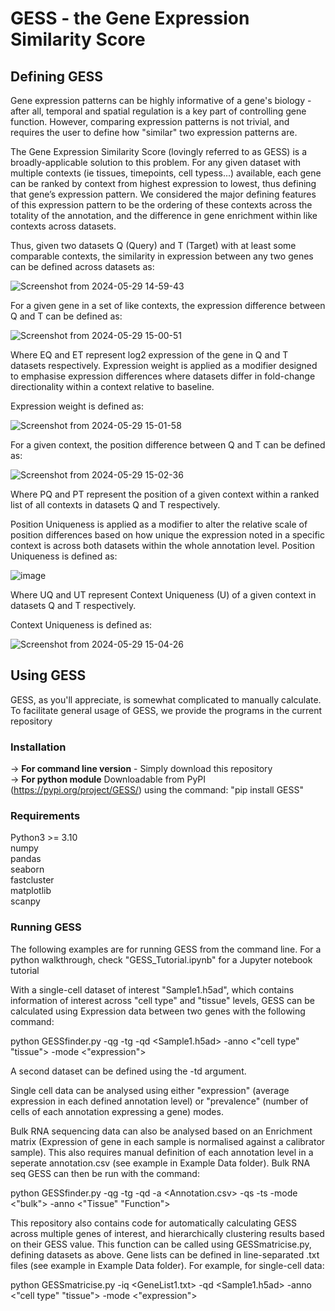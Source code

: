 # GESS - the Gene Expression Similarity Score

## Defining GESS

Gene expression patterns can be highly informative of a gene's biology - after all, temporal and spatial regulation is a key part of controlling gene function. However, comparing expression patterns is not trivial, and requires the user to define how "similar" two expression patterns are.

The Gene Expression Similarity Score (lovingly referred to as GESS) is a broadly-applicable solution to this problem. For any given dataset with multiple contexts (ie tissues, timepoints, cell typess...) available, each gene can be ranked by context from highest expression to lowest, thus defining that gene’s expression pattern. We considered the major defining features of this expression pattern to be the ordering of these contexts across the totality of the annotation, and the difference in gene enrichment within like contexts across datasets.

Thus, given two datasets Q (Query) and T (Target) with at least some comparable contexts, the similarity in expression between any two genes can be defined across datasets as:

![Screenshot from 2024-05-29 14-59-43](https://github.com/AndrewDGillen/GESS/assets/88687148/5a8264b6-2390-4f9f-b44e-f40e2863374c)

For a given gene in a set of like contexts, the expression difference between Q and T can be defined as:

![Screenshot from 2024-05-29 15-00-51](https://github.com/AndrewDGillen/GESS/assets/88687148/5f44b2ad-3857-4a23-9f8d-e4d7da3d9575)

Where EQ  and ET represent log2 expression of the gene in Q and T datasets respectively. Expression weight is applied as a modifier designed to emphasise expression differences where datasets differ in fold-change directionality within a context relative to baseline. 

Expression weight is defined as:

![Screenshot from 2024-05-29 15-01-58](https://github.com/AndrewDGillen/GESS/assets/88687148/b6629caf-635c-47d9-a896-1f5d1afab474)

For a given context, the position difference between Q and T can be defined as:

![Screenshot from 2024-05-29 15-02-36](https://github.com/AndrewDGillen/GESS/assets/88687148/b09f15d3-4001-46da-9feb-b199b7c4e8bb)

Where PQ  and PT represent the position of a given context within a ranked list of all contexts in datasets Q and T respectively. 

Position Uniqueness is applied as a modifier to alter the relative scale of position differences based on how unique the expression noted in a specific context is across both datasets  within the whole annotation level. Position Uniqueness is defined as:

![image](https://github.com/AndrewDGillen/GESS/assets/88687148/6faca0d1-125c-4e09-9c10-593f7c490da6)

Where UQ  and UT represent Context Uniqueness (U) of a given context in datasets Q and T respectively. 

Context Uniqueness is defined as:

![Screenshot from 2024-05-29 15-04-26](https://github.com/AndrewDGillen/GESS/assets/88687148/1550953c-3490-4574-8a6b-966b704a2d95)

## Using GESS

GESS, as you'll appreciate, is somewhat complicated to manually calculate. To facilitate general usage of GESS, we provide the programs in the current repository

### Installation

-> **For command line version** - Simply download this repository<br>
-> **For python module** Downloadable from PyPI (https://pypi.org/project/GESS/) using the command:    "pip install GESS"<br>

### Requirements
  Python3 >= 3.10<br>
  numpy<br>
  pandas<br>
  seaborn<br>
  fastcluster<br>
  matplotlib<br>
  scanpy<br>
  
### Running GESS 
The following examples are for running GESS from the command line. For a python walkthrough, check "GESS_Tutorial.ipynb" for a Jupyter notebook tutorial

With a single-cell dataset of interest "Sample1.h5ad", which contains information of interest across "cell type" and "tissue" levels, GESS can be calculated using Expression data between two genes with the following command:

  python GESSfinder.py -qg <Gene1> -tg <Gene2> -qd <Sample1.h5ad> -anno <"cell type" "tissue"> -mode <"expression">

A second dataset can be defined using the -td argument.

Single cell data can be analysed using either "expression" (average expression in each defined annotation level) or "prevalence" (number of cells of each annotation expressing a gene) modes.

Bulk RNA sequencing data can also be analysed based on an Enrichment matrix (Expression of gene in each sample is normalised against a calibrator sample). This also requires manual definition of each annotation level in a seperate annotation.csv (see example in Example Data folder). Bulk RNA seq GESS can then be run with the command:

  python GESSfinder.py -qg <Gene1> -tg <Gene2> -qd <EnrichmentMatrix> -a <Annotation.csv> -qs <Query Selection> -ts <Target Selection> -mode <"bulk"> -anno <"Tissue" "Function">

This repository also contains code for automatically calculating GESS across multiple genes of interest, and hierarchically clustering results based on their GESS value. This function can be called using GESSmatricise.py, defining datasets as above. Gene lists can be defined in line-separated .txt files (see example in Example Data folder). For example, for single-cell data:

  python GESSmatricise.py -iq <GeneList1.txt> -qd <Sample1.h5ad> -anno <"cell type" "tissue"> -mode <"expression">
